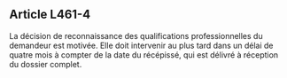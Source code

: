 ## Article L461-4

La décision de reconnaissance des qualifications professionnelles du demandeur est motivée. Elle doit
intervenir au plus tard dans un délai de quatre mois à compter de la date du récépissé, qui est délivré à
réception du dossier complet.


